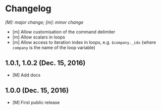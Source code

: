 # Changelog

*[M]: major change; [m]: minor change*

* [m] Allow customisation of the command delimiter
* [m] Allow scalars in loops
* [m] Allow access to iteration index in loops, e.g. `$company._idx` (where `company` is the name of the loop variable)

## 1.0.1, 1.0.2 (Dec. 15, 2016)

* [M] Add docs

## 1.0.0 (Dec. 15, 2016)

* [M] First public release
